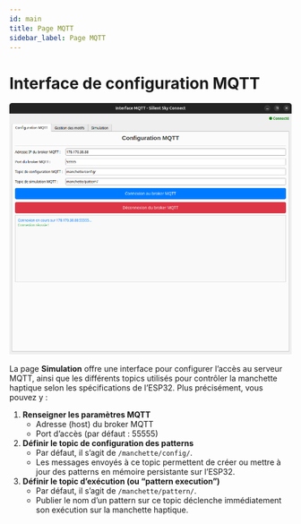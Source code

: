 ```yaml
---
id: main
title: Page MQTT
sidebar_label: Page MQTT
---
```


# Interface de configuration MQTT

![Simu page](./main.png)

La page **Simulation** offre une interface pour configurer l’accès au serveur MQTT, ainsi que les différents topics utilisés pour contrôler la manchette haptique selon les spécifications de l’ESP32. Plus précisément, vous pouvez y :

1. **Renseigner les paramètres MQTT**  
   - Adresse (host) du broker MQTT  
   - Port d’accès (par défaut : 55555)  
2. **Définir le topic de configuration des patterns**  
   - Par défaut, il s’agit de `/manchette/config/`.  
   - Les messages envoyés à ce topic permettent de créer ou mettre à jour des patterns en mémoire persistante sur l’ESP32.  
3. **Définir le topic d’exécution (ou “pattern execution”)**  
   - Par défaut, il s’agit de `/manchette/pattern/`.  
   - Publier le nom d’un pattern sur ce topic déclenche immédiatement son exécution sur la manchette haptique.